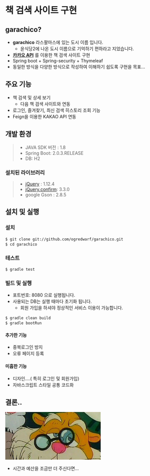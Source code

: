 
책 검색 사이트 구현
===

garachico?
---
- **garachico** 라스팔마스에 있는 도시 이름 입니다.
  - 윤식당2에 나온 도시 이름으로 기억하기 편하라고 지었습니다. 
- [**카카오 API**][1] 를 이용한 책 검색 사이트 구현 
- Spring boot + Spring-security + Thymeleaf
- 동일한 방식을 다양한 방식으로 작성하여 이해하기 쉽도록 구현을 목표...  

주요 기능
---
- 책 검색 및 상세 보기 
  - 다음 책 검색 사이트와 연동
- 로그인, 즐겨찾기, 최신 검색 히스토리 조회 기능
- Feign을 이용한 KAKAO API 연동

개발 환경
---
> * JAVA SDK 버전 : 1.8
> * Spring Boot:  2.0.3.RELEASE
> * DB: H2

### 설치된 라이브러리
> * [jQuery][2] : 1.12.4
> * [jQuery.confirm][3]: 3.3.0
> * google Gson : 2.8.5

설치 및 실행 
---
### 설치
```
$ git clone git://github.com/ogredwarf/garachico.git
$ cd garachico
```

### 테스트
```
$ gradle test
```

### 빌드 및 실행
- 포트번호: 8080 으로 실행됩니다. 
- 사용되는 DB는 실행 때마다 초기화 됩니다. 
  - 회원 가입을 하셔야 정상적인 서비스 이용이 가능합니다.
```
$ gradle clean build 
$ gradle bootRun
```

#### 추가한 기능
- 중복로그인 방지
- 오류 페이지 등록 

#### 미흡한 기능 
- 디자인....( 특히 로그인 및 회원가입)
- 자바스크립트 스타일 공통 코드화 


결론..
---
![시간과 예산](src/main/resources/static/images/error.jpg)
- 시간과 예산을 조금만 더 주신다면...

[1]: https://developers.kakao.com/docs/restapi/search#%EC%B1%85-%EA%B2%80%EC%83%89
[2]: https://jquery.com/
[3]: https://craftpip.github.io/jquery-confirm/
